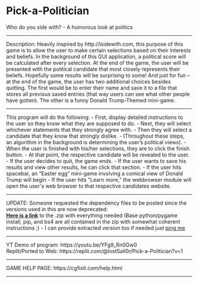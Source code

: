 # Pick-a-Politician
Who do you side with? - A humorous look at politics <br>
<hr>
Description: Heavily inspired by http://isidewith.com, this purpose of this game is to allow 
the user to make certain selections based on their interests and beliefs. In the background 
of this GUI application, a political score will be calculated after every selection. At the end of the game,
the user will be presented with the political candidate that most closely represents their beliefs. 
Hopefully some results will be surprising to some!  And just for fun – at the end of the game, the 
user has two additional choices besides quitting. The first would be to enter their name and save it 
to a file that stores all previous saved entries (that way users can see what other people have gotten). 
The other is a funny Donald Trump-Themed mini-game.
<hr>
This program will do the following:
-	First, display detailed instructions to the user so they know what they are supposed to do.
-	Next, they will select whichever statements that they strongly agree with. 
-	Then they will select a candidate that they know that strongly dislike.
-	(Throughout these steps, an algorithm in the background is determining the user’s political views).
-	When the user is finished with his/her selections, they are to click the finish button.
-	At that point, the respective candidate will be revealed to the user.
-	If the user decides to quit, the game ends.
-	If the user wants to save his results and view other results, he can click that section.
-	If the user hits spacebar, an “Easter egg” mini-game involving a comical view of Donald Trump will begin
- If the user hits "Learn more," the webbrowser module will open the user's web browser to that respective candidates website.
<hr>
UPDATE: Someone requested the dependency files to be posted since the versions used in this are now deprecated:<br><a href="https://cgfixit.com/pygame"><b>Here is a link</b></a> to the .zip with everything needed (Base python/pygame install, pip, and bs4 are all contained in the zip with somewhat coherent instructions ;) - I can provide extracted version too if needed just <a href="mailto:help@cgfixit.com">ping me</a>
<hr>
YT Demo of program: https://youtu.be/YFg9_Rn0Gw0 <bR>
Replit/Ported to Web: https://replit.com/@lostSail0r/Pick-a-Politician?v=1
<hr>
GAME HELP PAGE: https://cgfixit.com/help.html
<hr>
